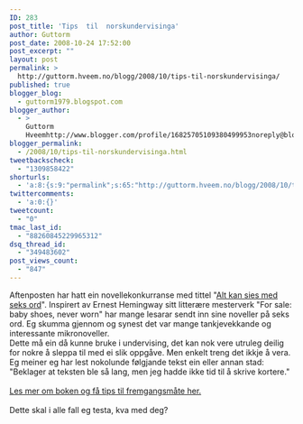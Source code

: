 ```yaml
---
ID: 283
post_title: 'Tips  til  norskundervisinga'
author: Guttorm
post_date: 2008-10-24 17:52:00
post_excerpt: ""
layout: post
permalink: >
  http://guttorm.hveem.no/blogg/2008/10/tips-til-norskundervisinga/
published: true
blogger_blog:
  - guttorm1979.blogspot.com
blogger_author:
  - >
    Guttorm
    Hveemhttp://www.blogger.com/profile/16825705109380499953noreply@blogger.com
blogger_permalink:
  - /2008/10/tips-til-norskundervisinga.html
tweetbackscheck:
  - "1309858422"
shorturls:
  - 'a:8:{s:9:"permalink";s:65:"http://guttorm.hveem.no/blogg/2008/10/tips-til-norskundervisinga/";s:7:"tinyurl";s:25:"http://tinyurl.com/cr2ml4";s:4:"isgd";s:17:"http://is.gd/h1il";s:5:"bitly";s:18:"http://bit.ly/jBa3";s:5:"snipr";s:22:"http://snipr.com/amemg";s:5:"snurl";s:22:"http://snurl.com/amemg";s:7:"snipurl";s:24:"http://snipurl.com/amemg";s:4:"trim";s:17:"http://tr.im/c5w2";}'
twittercomments:
  - 'a:0:{}'
tweetcount:
  - "0"
tmac_last_id:
  - "88260845229965312"
dsq_thread_id:
  - "349483602"
post_views_count:
  - "847"
---
```

<div xmlns='http://www.w3.org/1999/xhtml'>Aftenposten har hatt ein novellekonkurranse med tittel "<a href='http://www.aftenposten.no/amagasinet/article2727527.ece' target='_blank'>Alt kan sies med seks ord</a>". Inspirert av Ernest Hemingway sitt litterære mesterverk "For sale: baby shoes, never worn" har mange lesarar sendt inn sine noveller på seks ord. Eg skumma gjennom og synest det var mange tankjevekkande og interessante mikronoveller.<br/>Dette må ein då kunne bruke i undervising, det kan nok vere utruleg deilig for nokre å sleppa til med ei slik oppgåve. Men enkelt treng det ikkje å vera. Eg meiner eg har lest nokolunde følgjande tekst ein eller annan stad: "Beklager at teksten ble så lang, men jeg hadde ikke tid til å skrive kortere."<br/><br/><a href='http://www.aftenposten.no/amagasinet/article2685921.ece' linkindex='169' set='yes'>Les mer om boken og få tips til fremgangsmåte her.</a><br/><br/>Dette skal i alle fall eg testa, kva med deg?<br/></div>
